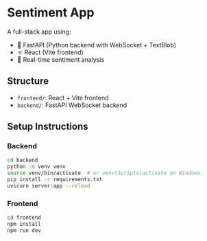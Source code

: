 # Sentiment App

A full-stack app using:

- 🐍 FastAPI (Python backend with WebSocket + TextBlob)
- ⚛️ React (Vite frontend)
- 💬 Real-time sentiment analysis

## Structure

- `frontend/`: React + Vite frontend
- `backend/`: FastAPI WebSocket backend

## Setup Instructions

### Backend

```bash
cd backend
python -m venv venv
source venv/bin/activate  # or venv\Scripts\activate on Windows
pip install -r requirements.txt
uvicorn server:app --reload
```

### Frontend

```bash
cd frontend
npm install
npm run dev
